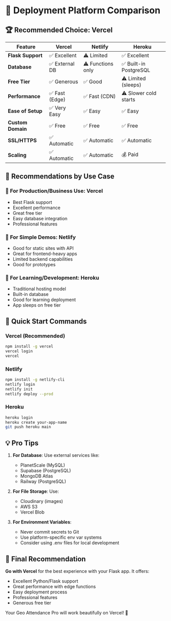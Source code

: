 # 🚀 Deployment Platform Comparison

## 🏆 **Recommended Choice: Vercel**

| Feature | Vercel | Netlify | Heroku |
|---------|--------|---------|--------|
| **Flask Support** | ✅ Excellent | ⚠️ Limited | ✅ Excellent |
| **Database** | ✅ External DB | ⚠️ Functions only | ✅ Built-in PostgreSQL |
| **Free Tier** | ✅ Generous | ✅ Good | ⚠️ Limited (sleeps) |
| **Performance** | ✅ Fast (Edge) | ✅ Fast (CDN) | ⚠️ Slower cold starts |
| **Ease of Setup** | ✅ Very Easy | ✅ Easy | ✅ Easy |
| **Custom Domain** | ✅ Free | ✅ Free | ✅ Free |
| **SSL/HTTPS** | ✅ Automatic | ✅ Automatic | ✅ Automatic |
| **Scaling** | ✅ Automatic | ✅ Automatic | 💰 Paid |

## 🎯 **Recommendations by Use Case**

### 🥇 **For Production/Business Use: Vercel**
- Best Flask support
- Excellent performance
- Great free tier
- Easy database integration
- Professional features

### 🥈 **For Simple Demos: Netlify**  
- Good for static sites with API
- Great for frontend-heavy apps
- Limited backend capabilities
- Good for prototypes

### 🥉 **For Learning/Development: Heroku**
- Traditional hosting model
- Built-in database
- Good for learning deployment
- App sleeps on free tier

## 🚀 **Quick Start Commands**

### Vercel (Recommended)
```bash
npm install -g vercel
vercel login
vercel
```

### Netlify
```bash
npm install -g netlify-cli
netlify login
netlify init
netlify deploy --prod
```

### Heroku
```bash
heroku login
heroku create your-app-name
git push heroku main
```

## 💡 **Pro Tips**

1. **For Database**: Use external services like:
   - PlanetScale (MySQL)
   - Supabase (PostgreSQL)
   - MongoDB Atlas
   - Railway (PostgreSQL)

2. **For File Storage**: Use:
   - Cloudinary (images)
   - AWS S3
   - Vercel Blob

3. **For Environment Variables**:
   - Never commit secrets to Git
   - Use platform-specific env var systems
   - Consider using .env files for local development

## 🎉 **Final Recommendation**

**Go with Vercel** for the best experience with your Flask app. It offers:
- Excellent Python/Flask support
- Great performance with edge functions
- Easy deployment process
- Professional features
- Generous free tier

Your Geo Attendance Pro will work beautifully on Vercel! 🚀